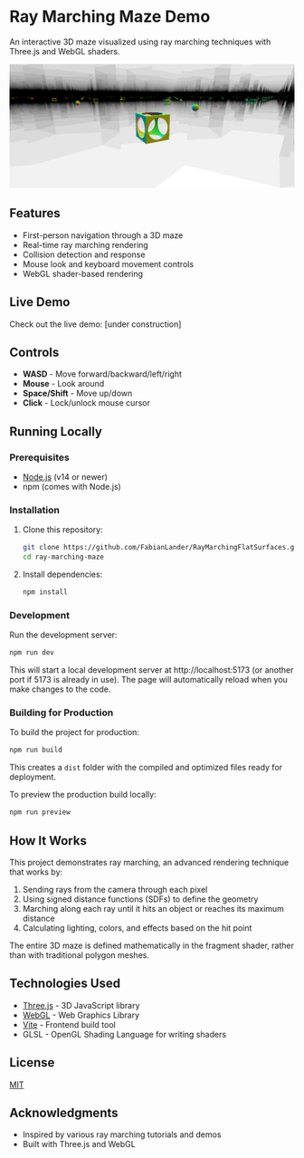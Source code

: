 # Ray Marching Maze Demo

An interactive 3D maze visualized using ray marching techniques with Three.js and WebGL shaders.

![Ray Marching Maze Demo](screenshot.png)

## Features

- First-person navigation through a 3D maze
- Real-time ray marching rendering
- Collision detection and response
- Mouse look and keyboard movement controls
- WebGL shader-based rendering

## Live Demo

Check out the live demo: [under construction]

## Controls

- **WASD** - Move forward/backward/left/right
- **Mouse** - Look around
- **Space/Shift** - Move up/down
- **Click** - Lock/unlock mouse cursor

## Running Locally

### Prerequisites

- [Node.js](https://nodejs.org/) (v14 or newer)
- npm (comes with Node.js)

### Installation

1. Clone this repository:
   ```bash
   git clone https://github.com/FabianLander/RayMarchingFlatSurfaces.git
   cd ray-marching-maze
   ```

2. Install dependencies:
   ```bash
   npm install
   ```

### Development

Run the development server:

```bash
npm run dev
```

This will start a local development server at http://localhost:5173 (or another port if 5173 is already in use). The page will automatically reload when you make changes to the code.

### Building for Production

To build the project for production:

```bash
npm run build
```

This creates a `dist` folder with the compiled and optimized files ready for deployment.

To preview the production build locally:

```bash
npm run preview
```

## How It Works

This project demonstrates ray marching, an advanced rendering technique that works by:

1. Sending rays from the camera through each pixel
2. Using signed distance functions (SDFs) to define the geometry
3. Marching along each ray until it hits an object or reaches its maximum distance
4. Calculating lighting, colors, and effects based on the hit point

The entire 3D maze is defined mathematically in the fragment shader, rather than with traditional polygon meshes.

## Technologies Used

- [Three.js](https://threejs.org/) - 3D JavaScript library
- [WebGL](https://developer.mozilla.org/en-US/docs/Web/API/WebGL_API) - Web Graphics Library
- [Vite](https://vitejs.dev/) - Frontend build tool
- GLSL - OpenGL Shading Language for writing shaders

## License

[MIT](LICENSE)

## Acknowledgments

- Inspired by various ray marching tutorials and demos
- Built with Three.js and WebGL